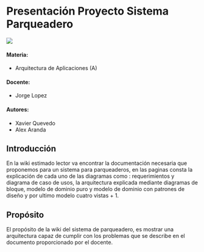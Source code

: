 # Presentación Proyecto Sistema Parqueadero
![](https://www.utpl.edu.ec/manual_imagen/images/institucional/UTPL-INSTITUCIONAL-FC.jpg)
#### Materia: ####
* Arquitectura de Aplicaciones (A) 
#### Docente: ####
* Jorge Lopez 
#### Autores: ####
* Xavier Quevedo
* Alex Aranda 

## Introducción
En la wiki estimado lector va encontrar la documentación necesaria que proponemos para un sistema para parqueaderos, en las paginas consta la explicación de cada uno de las diagramas como : requerimientos y diagrama de caso de usos, la arquitectura explicada mediante diagramas de bloque, modelo de dominio puro y modelo de dominio con patrones de diseño y por ultimo modelo cuatro vistas + 1.
## Propósito
El propósito de la wiki del sistema de parqueadero, es mostrar una arquitectura capaz de cumplir con los problemas que se describe en el documento proporcionado por el docente.
